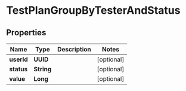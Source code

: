 

# TestPlanGroupByTesterAndStatus


## Properties

| Name | Type | Description | Notes |
|------------ | ------------- | ------------- | -------------|
|**userId** | **UUID** |  |  [optional] |
|**status** | **String** |  |  [optional] |
|**value** | **Long** |  |  [optional] |



